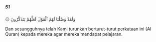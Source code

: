 ##### 51

<span class="ayah">۞ وَلَقَدْ وَصَّلْنَا لَهُمُ ٱلْقَوْلَ لَعَلَّهُمْ يَتَذَكَّرُونَ</span>

<span class="ayah_translation">Dan sesungguhnya telah Kami turunkan berturut-turut perkataan ini (Al Quran) kepada mereka agar mereka mendapat pelajaran.</span>
